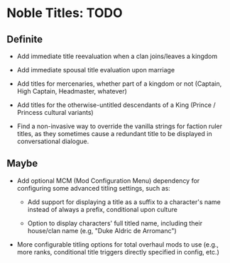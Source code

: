 # Noble Titles: TODO

## Definite

- Add immediate title reevaluation when a clan joins/leaves a kingdom

- Add immediate spousal title evaluation upon marriage

- Add titles for mercenaries, whether part of a kingdom or not (Captain, High Captain, Headmaster, whatever)

- Add titles for the otherwise-untitled descendants of a King (Prince / Princess cultural variants)

- Find a non-invasive way to override the vanilla strings for faction ruler titles, as they sometimes cause a redundant title to be displayed in conversational dialogue.


## Maybe

- Add optional MCM (Mod Configuration Menu) dependency for configuring some advanced titling settings, such as:

  - Add support for displaying a title as a suffix to a character's name instead of always a prefix, conditional upon culture
  
  - Option to display characters' full titled name, including their house/clan name (e.g, "Duke Aldric de Arromanc")

- More configurable titling options for total overhaul mods to use (e.g., more ranks, conditional title triggers directly specified in config, etc.)
